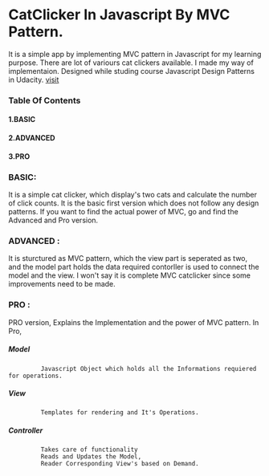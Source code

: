   
# CatClicker In Javascript By MVC Pattern.

It is a simple app by implementing MVC pattern in Javascript for my learning purpose.
There are lot of variours cat clickers available. I made my way of implementaion. 
Designed while studing course Javascript Design Patterns in Udacity. [visit](https://classroom.udacity.com/courses/ud989)

 ### Table Of Contents
 ####     1.BASIC
 ####     2.ADVANCED
 ####     3.PRO
 
 ### BASIC:

 It is a simple cat clicker, which display's two cats and calculate the number of click counts.
 It is the basic first version which does not follow any design patterns. 
 If you want to find the actual power of MVC, go and find the Advanced and Pro version. 
 
 ### ADVANCED :
 
 It is sturctured as MVC pattern, which the view part is seperated as two, and the model part holds the data required
 contorller is used to connect the model and the view.
 I won't say it is complete MVC catclicker since some improvements need to be made.
 
 ### PRO :
  
  PRO version, Explains the Implementation and the power of MVC pattern. 
  In Pro, 
 ##### Model 
             Javascript Object which holds all the Informations requiered for operations.    
 ##### View 
             Templates for rendering and It's Operations.          
 ##### Controller         
             Takes care of functionality
             Reads and Updates the Model,
             Reader Corresponding View's based on Demand. 
 
